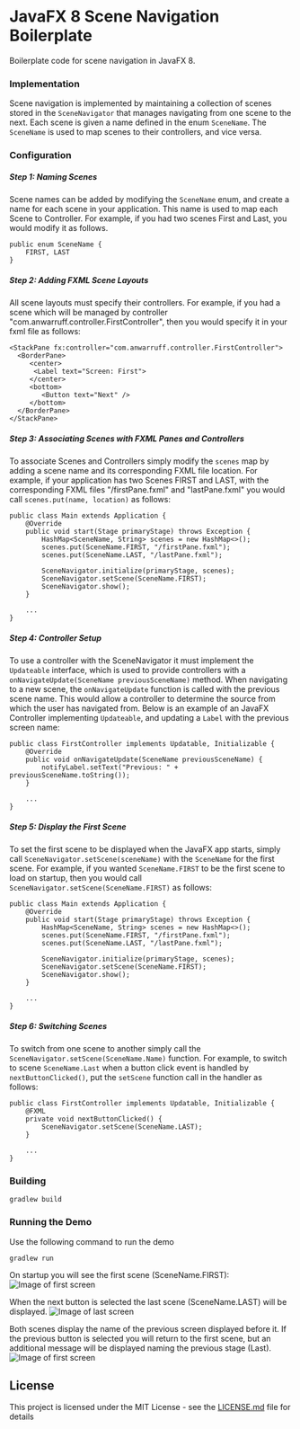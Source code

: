# JavaFX 8 Scene Navigation Boilerplate

Boilerplate code for scene navigation in JavaFX 8. 

### Implementation 

Scene navigation is implemented by maintaining a collection of scenes stored in the `SceneNavigator` that manages
navigating from one scene to the next. Each scene is given a name defined in the enum `SceneName`. The `SceneName` is
used to map scenes to their controllers, and vice versa.


### Configuration 

##### Step 1: Naming Scenes

Scene names can be added by modifying the `SceneName` enum, and create a name for each scene in your application.  This name is used to map each
 Scene to Controller. For example, if you had two scenes First and Last, you would modify it as follows.
```
public enum SceneName {
    FIRST, LAST
}
``` 

##### Step 2: Adding FXML Scene Layouts
All scene layouts must specify their controllers. For example, if you had a scene which will be managed
by controller "com.anwarruff.controller.FirstController", then you would specify it in your fxml file as follows:
```
<StackPane fx:controller="com.anwarruff.controller.FirstController">
  <BorderPane>
     <center>
      <Label text="Screen: First">
     </center>
     <bottom>
        <Button text="Next" />
     </bottom>
  </BorderPane>
</StackPane>

```


##### Step 3: Associating Scenes with FXML Panes and Controllers

To associate Scenes and Controllers simply modify the `scenes` map by adding a scene name and its corresponding 
FXML file location. For example, if your application has two Scenes FIRST and LAST, with the corresponding FXML files 
"/firstPane.fxml" and "lastPane.fxml" you would call `scenes.put(name, location)` as follows:
```
public class Main extends Application {
    @Override
    public void start(Stage primaryStage) throws Exception {
        HashMap<SceneName, String> scenes = new HashMap<>();
        scenes.put(SceneName.FIRST, "/firstPane.fxml");
        scenes.put(SceneName.LAST, "/lastPane.fxml");

        SceneNavigator.initialize(primaryStage, scenes);
        SceneNavigator.setScene(SceneName.FIRST);
        SceneNavigator.show();
    }
    
    ...
}
```

##### Step 4: Controller Setup 

To use a controller with the SceneNavigator it must implement the `Updateable` interface, which is used to provide 
controllers with a `onNavigateUpdate(SceneName previousSceneName)` method. When navigating to a new scene, the 
`onNavigateUpdate` function is called with the previous scene name. This would allow a controller to determine the 
source from which the user has navigated from. Below is an example of an JavaFX Controller implementing `Updateable`, 
and updating a `Label` with the previous screen name:
```
public class FirstController implements Updatable, Initializable {
    @Override
    public void onNavigateUpdate(SceneName previousSceneName) {
        notifyLabel.setText("Previous: " + previousSceneName.toString());
    }
    
    ...
}

```

##### Step 5: Display the First Scene

To set the first scene to be displayed when the JavaFX app starts, simply call `SceneNavigator.setScene(sceneName)`
 with the `SceneName` for the first scene. 
For example, if you wanted `SceneName.FIRST` to be the first scene to load on startup, then you would call 
`SceneNavigator.setScene(SceneName.FIRST)` as follows:
```
public class Main extends Application {
    @Override
    public void start(Stage primaryStage) throws Exception {
        HashMap<SceneName, String> scenes = new HashMap<>();
        scenes.put(SceneName.FIRST, "/firstPane.fxml");
        scenes.put(SceneName.LAST, "/lastPane.fxml");

        SceneNavigator.initialize(primaryStage, scenes);
        SceneNavigator.setScene(SceneName.FIRST);
        SceneNavigator.show();
    }
    
    ...
}
```
 
##### Step 6: Switching Scenes

To switch from one scene to another simply call the `SceneNavigator.setScene(SceneName.Name)` function. For example, 
to switch to scene `SceneName.Last` when a button click event is handled by `nextButtonClicked()`, put the `setScene`
function call in the handler as follows: 
```
public class FirstController implements Updatable, Initializable {
    @FXML
    private void nextButtonClicked() {
        SceneNavigator.setScene(SceneName.LAST);
    }
    
    ...
}
```


### Building

```
gradlew build
```

### Running the Demo
Use the following command to run the demo 
```
gradlew run
```
On startup you will see the first scene (SceneName.FIRST): 
![Image of first screen](http://anwarruff.com/first-1/)

When the next button is selected the last scene (SceneName.LAST) will be displayed. 
![Image of last screen](http://anwarruff.com/second_1/)

Both scenes display the name of the previous screen displayed before it. If the previous button is selected
you will return to the first scene, but an additional message will be displayed naming the previous stage (Last).
![Image of first screen](http://anwarruff.com/first_2/)

## License

This project is licensed under the MIT License - see the [LICENSE.md](LICENSE.md) file for details



